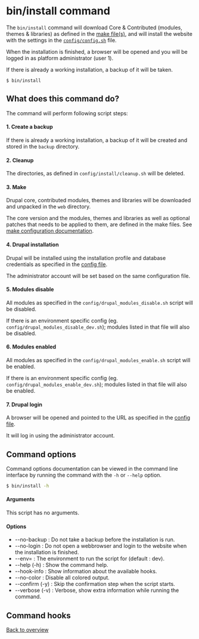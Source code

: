 # bin/install command
The `bin/install` command will download Core & Contributed (modules, themes & 
libraries) as defined in the [make file(s)][link-config-make], and will install
the website with the settings in the [`config/config.sh`][link-config-config] 
file.

When the installation is finished, a browser will be opened and you will be 
logged in as platform administrator (user 1).

If there is already a working installation, a backup of it will be taken. 

```Shell
$ bin/install
```



## What does this command do?

The command will perform following script steps:

#### 1. Create a backup
If there is already a working installation, a backup of it will be created and
stored in the `backup` directory.

#### 2. Cleanup
The directories, as defined in `config/install/cleanup.sh` will be deleted.

#### 3. Make
Drupal core, contributed modules, themes and libraries will be downloaded and
unpacked in the `web` directory.

The core version and the modules, themes and libraries as well as optional 
patches that needs to be applied to them, are defined in the make files.
See [make configuration documentation][link-config-make].

#### 4. Drupal installation
Drupal will be installed using the installation profile and database credentials 
as specified in the [config file][link-config-config]. 

The administrator account will be set based on the same configuration file.

#### 5. Modules disable
All modules as specified in the `config/drupal_modules_disable.sh` script will
be disabled. 

If there is an environment specific config (eg.
`config/drupal_modules_disable_dev.sh`); modules listed in that file will also
be disabled.

#### 6. Modules enabled
All modules as specified in the `config/drupal_modules_enable.sh` script will
be enabled. 

If there is an environment specific config (eg. 
`config/drupal_modules_enable_dev.sh`); modules listed in that file will also
be enabled.

#### 7. Drupal login
A browser will be opened and pointed to the URL as specified in the 
[config file][link-config-config]. 

It will log in using the administrator account.



## Command options
Command options documentation can be viewed in the command line interface by 
running the command with the `-h` or `--help` option.
 
```bash
$ bin/install -h
```

#### Arguments
This script has no arguments.

#### Options
- --no-backup : Do not take a backup before the installation is run.
- --no-login : Do not open a webbrowser and login to the website when the 
  installation is finished.
- --env=<name> : The environment to run the script for (default : dev).
- --help (-h) : Show the command help.
- --hook-info : Show information about the available hooks.
- --no-color : Disable all colored output.
- --confirm (-y) : Skip the confirmation step when the script starts.
- --verbose (-v) : Verbose, show extra information while running the command.



## Command hooks



[Back to overview](README.md)


[link-config-config]: config-config.md
[link-config-make]: config-make.md
